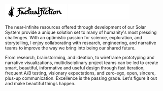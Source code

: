 <div align="left">
    <img src="https://github.com/oceanbluesky/oceanbluesky/blob/8ae867a9bd8fde6fa0eb5171f5374fc9bdebf390/images/Signature_FF_Logo_black.png#gh-light-mode-only" width="200"/>
    <img src="https://github.com/oceanbluesky/oceanbluesky/blob/8ae867a9bd8fde6fa0eb5171f5374fc9bdebf390/images/Signature_FF_Logo_white.png#gh-dark-mode-only" width="200"/>
</div>
<p>
The near-infinite resources offered through development of our Solar System provide a unique solution set to many of humanity's most pressing challenges. With an optimistic passion for science, exploration, and storytelling, I enjoy collaborating with research, engineering, and narrative teams to improve the way we bring into being our shared future. 
</p>
<p>
From research, brainstorming, and ideation, to wireframe prototyping and narrative visualizations, multidisciplinary project teams can be led to create smart, beautiful, informative and useful design through fast iteration, frequent A/B testing, visionary expectations, and zero-ego, open, sincere, plus-up communication. Excellence is the passing grade. Let's figure it out and make beautiful things happen.
</p>
